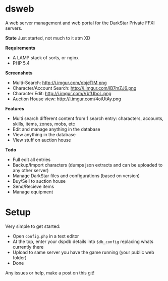 dsweb
=====

A web server management and web portal for the DarkStar Private FFXI servers.

**State**
Just started, not much to it atm XD

**Requirements**
- A LAMP stack of sorts, or nginx
- PHP 5.4

**Screenshots**
- Multi-Search: http://i.imgur.com/objeTIM.png
- Character/Account Search: http://i.imgur.com/lB7mZJ6.png
- Character Edit: http://i.imgur.com/VbfUboL.png
- Auction House view: http://i.imgur.com/4oiUtAy.png

**Features**
- Multi search different content from 1 search entry: characters, accounts, skills, items, zones, mobs, etc
- Edit and manage anything in the database
- View anything in the database
- View stuff on auction house

**Todo**
- Full edit all entries
- Backup/Import characters (dumps json extracts and can be uploaded to any other server)
- Manage DarkStar files and configurations (based on version)
- Buy/Sell to auction house
- Send/Recieve items
- Manage equipment


Setup
=====
Very simple to get started:

- Open ```config.php``` in a text editor
- At the top, enter your dspdb details into ```$db_config``` replacing whats currently there
- Upload to same server you have the game running (your public web folder)
- Done

Any issues or help, make a post on this git!
